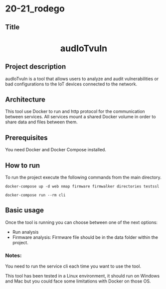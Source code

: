 # 20-21_rodego

## Title

<h1 align="center">audIoTvuln</h1>

## Project description

audIoTvuln is a tool that allows users to analyze and audit vulnerabilities or bad configurations to the IoT devices connected to the network.

## Architecture

This tool use Docker to run and http protocol for the communication between services.
All services mount a shared Docker volume in order to share data and files between them.

## Prerequisites

You need Docker and Docker Compose installed.

## How to run

To run the project execute the following commands from the main directory.

```
docker-compose up -d web nmap firmware firmwalker directories testssl

docker-compose run --rm cli
```

## Basic usage

Once the tool is running you can choose between one of the next options:

- Run analysis
- Firmware analysis: Firmware file should be in the data folder within the project.

### Notes:

You need to run the service cli each time you want to use the tool.

This tool has been tested in a Linux environment, it should run on Windows and Mac but you could face some limitations with Docker on those OS.
